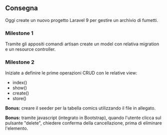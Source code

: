## Consegna

Oggi create un nuovo progetto Laravel 9 per gestire un archivio di fumetti.

### Milestone 1

Tramite gli appositi comandi artisan create un model con relativa migration e un resource controller.

### Milestone 2

Iniziate a definire le prime operazioni CRUD con le relative view:

-   index()
-   show()
-   create()
-   store()

**Bonus:**
creare il seeder per la tabella comics utilizzando il file in allegato.

**Bonus:**
tramite javascript (integrato in Bootstrap), quando l'utente clicca sul pulsante "delete", chiedere conferma della cancellazione, prima di eliminare l'elemento.

